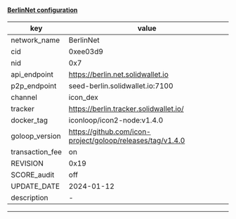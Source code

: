 #### [BerlinNet configuration](https://networkinfo.solidwallet.io/node_info/BerlinNet/default_configure.yml)
|key|value|
|---|---|
|network_name|BerlinNet|
|cid|0xee03d9|
|nid|0x7|
|api_endpoint|https://berlin.net.solidwallet.io|
|p2p_endpoint|seed-berlin.solidwallet.io:7100|
|channel|icon_dex|
|tracker|https://berlin.tracker.solidwallet.io/|
|docker_tag|iconloop/icon2-node:v1.4.0|
|goloop_version|https://github.com/icon-project/goloop/releases/tag/v1.4.0|
|transaction_fee|on|
|REVISION|0x19|
|SCORE_audit|off|
|UPDATE_DATE|2024-01-12|
|description|-|
---
